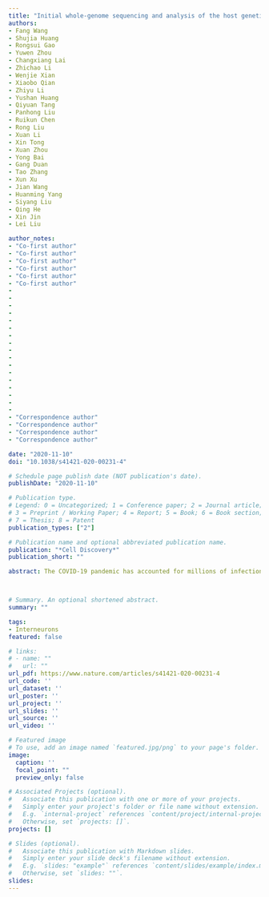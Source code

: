 ```yaml
---
title: "Initial whole-genome sequencing and analysis of the host genetic contribution to COVID-19 severity and susceptibility"
authors:
- Fang Wang
- Shujia Huang
- Rongsui Gao
- Yuwen Zhou
- Changxiang Lai
- Zhichao Li
- Wenjie Xian
- Xiaobo Qian
- Zhiyu Li
- Yushan Huang
- Qiyuan Tang
- Panhong Liu
- Ruikun Chen
- Rong Liu
- Xuan Li
- Xin Tong
- Xuan Zhou
- Yong Bai
- Gang Duan
- Tao Zhang
- Xun Xu
- Jian Wang
- Huanming Yang
- Siyang Liu
- Qing He
- Xin Jin
- Lei Liu

author_notes:
- "Co-first author"
- "Co-first author"
- "Co-first author"
- "Co-first author"
- "Co-first author"
- "Co-first author"
- 
-
-
- 
-
-
- 
-
-
- 
-
-
- 
-
-
- 
-
- "Correspondence author"
- "Correspondence author" 
- "Correspondence author"
- "Correspondence author" 

date: "2020-11-10"
doi: "10.1038/s41421-020-00231-4"

# Schedule page publish date (NOT publication's date).
publishDate: "2020-11-10"

# Publication type.
# Legend: 0 = Uncategorized; 1 = Conference paper; 2 = Journal article;
# 3 = Preprint / Working Paper; 4 = Report; 5 = Book; 6 = Book section;
# 7 = Thesis; 8 = Patent
publication_types: ["2"]

# Publication name and optional abbreviated publication name.
publication: "*Cell Discovery*"
publication_short: ""

abstract: The COVID-19 pandemic has accounted for millions of infections and hundreds of thousand deaths worldwide in a short-time period. The patients demonstrate a great diversity in clinical and laboratory manifestations and disease severity. Nonetheless, little is known about the host genetic contribution to the observed interindividual phenotypic variability. Here, we report the first host genetic study in the Chinese population by deeply sequencing and analyzing 332 COVID-19 patients categorized by varying levels of severity from the Shenzhen Third People's Hospital. Upon a total of 22.2 million genetic variants, we conducted both single-variant and gene-based association tests among five severity groups including asymptomatic, mild, moderate, severe, and critical ill patients after the correction of potential confounding factors. Pedigree analysis suggested a potential monogenic effect of loss of function variants in GOLGA3 and DPP7 for critically ill and asymptomatic disease demonstration. Genome-wide association study suggests the most significant gene locus associated with severity were located in TMEM189-UBE2V1 that involved in the IL-1 signaling pathway. The p.Val197Met missense variant that affects the stability of the TMPRSS2 protein displays a decreasing allele frequency among the severe patients compared to the mild and the general population. We identified that the HLA-A*11:01, B*51:01, and C*14:02 alleles significantly predispose the worst outcome of the patients. This initial genomic study of Chinese patients provides genetic insights into the phenotypic difference among the COVID-19 patient groups and highlighted genes and variants that may help guide targeted efforts in containing the outbreak. Limitations and advantages of the study were also reviewed to guide future international efforts on elucidating the genetic architecture of host-pathogen interaction for COVID-19 and other infectious and complex diseases.



# Summary. An optional shortened abstract.
summary: ""

tags:
- Interneurons
featured: false

# links:
# - name: ""
#   url: ""
url_pdf: https://www.nature.com/articles/s41421-020-00231-4
url_code: ''
url_dataset: ''
url_poster: ''
url_project: ''
url_slides: ''
url_source: ''
url_video: ''

# Featured image
# To use, add an image named `featured.jpg/png` to your page's folder. 
image:
  caption: ''
  focal_point: ""
  preview_only: false

# Associated Projects (optional).
#   Associate this publication with one or more of your projects.
#   Simply enter your project's folder or file name without extension.
#   E.g. `internal-project` references `content/project/internal-project/index.md`.
#   Otherwise, set `projects: []`.
projects: []

# Slides (optional).
#   Associate this publication with Markdown slides.
#   Simply enter your slide deck's filename without extension.
#   E.g. `slides: "example"` references `content/slides/example/index.md`.
#   Otherwise, set `slides: ""`.
slides:
---
```

